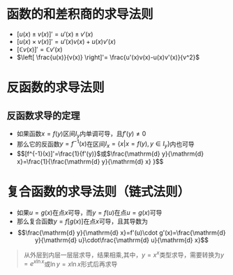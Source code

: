 # 函数的和差积商的求导法则

- $[u(x)\pm v(x)]'=u'(x)\pm v'(x)$
- $[u(x)\times v(x)]'=u'(x)v(x)+u(x)v'(x)$
- $[\mathbb{C}v(x)]'=\mathbb{C}v'(x)$
- $\left[ \frac{u(x)}{v(x)} \right]'= \frac{u'(x)v(x)-u(x)v'(x)}{v^2}$

# 反函数的求导法则

## 反函数求导的定理

- 如果函数$x=f(y)$区间$I_{y}$内单调可导，且$f'(y)\neq 0$
- 那么它的反函数$y=f^{-1}(x)$在区间$I_{x}=\{x|x=f(y),y\in I_{y}\}$内也可导
- $$[f^{-1}(x)]'=\frac{1}{f'(y)}$或$\frac{\mathrm{d} y}{\mathrm{d} x}=\frac{1}{\frac{\mathrm{d} y}{\mathrm{d} x} }$$

# 复合函数的求导法则（链式法则）

- 如果$u=g(x)$在点$x$可导，而$y=f(u)$在点$u=g(x)$可导
- 那么复合函数$y=f[g(x)]$在点$x$可导，且其导数为
- $$\frac{\mathrm{d} y}{\mathrm{d} x}=f'(u)\cdot g'(x)=\frac{\mathrm{d} y}{\mathrm{d} u}\cdot\frac{\mathrm{d} u}{\mathrm{d} x}$$

> 从外层到内层一层层求导，结果相乘,其中，$y=x^x$类型求导，需要转换为$y=e^{x\ln x}$或$\ln y=x\ln x$形式后再求导

